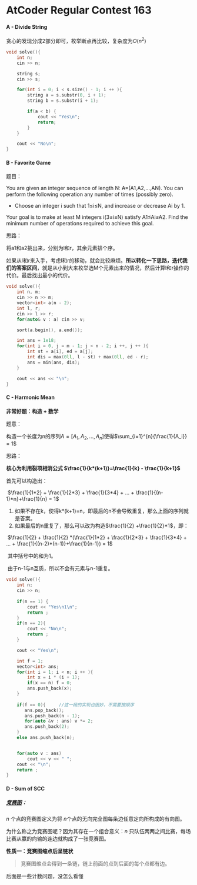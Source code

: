 # AtCoder Regular Contest 163

#### A - Divide String

贪心的发现分成2部分即可，枚举断点再比较，复杂度为$O(n^2)$

```cpp
void solve(){
    int n;
    cin >> n;

    string s;
    cin >> s;

    for(int i = 0; i < s.size() - 1; i ++ ){
        string a = s.substr(0, i + 1);
        string b = s.substr(i + 1);

        if(a < b) {
            cout << "Yes\n";
            return;
        }        
    }

    cout << "No\n";
}
```





#### B - Favorite Game

题目：

You are given an integer sequence of length N: A=(A1,A2,…,AN). You can perform the following operation any number of times (possibly zero).

- Choose an integer i such that 1≤i≤N, and increase or decrease Ai by 1.

Your goal is to make at least M integers i(3≤i≤N) satisfy A1≤Ai≤A2. Find the minimum number of operations required to achieve this goal.



思路：

将a1和a2挑出来，分别为l和r，其余元素排个序。

如果从l和r来入手，考虑l和r的移动，就会比较麻烦。**所以转化一下思路，迭代我们的答案区间**，就是从小到大来枚举选M个元素出来的情况，然后计算l和r操作的代价。最后找出最小的代价。

```cpp
void solve(){
    int n, m;
    cin >> n >> m;
    vector<int> a(n - 2);
    int l, r;
    cin >> l >> r;
    for(auto& v : a) cin >> v;

    sort(a.begin(), a.end());

    int ans = 1e18;
    for(int i = 0, j = m - 1; j < n - 2; i ++, j ++ ){
        int st = a[i], ed = a[j];
        int dis = max(0ll, l - st) + max(0ll, ed - r);
        ans = min(ans, dis);
    }

    cout << ans << "\n";
}
```





#### C - Harmonic Mean

**非常好题：构造 + 数学**

题意：

构造一个长度为n的序列$A=[A_1,A_2,...,A_n]$使得$\sum_{i=1}^{n}{\frac{1}{A_i}} = 1$



思路：

**核心为利用裂项相消公式           $\frac{1}{k*(k+1)}=\frac{1}{k} - \frac{1}{k+1}$**

首先可以构造出：

​			$\frac{1}{1*2} + \frac{1}{2*3} + \frac{1}{3*4} + ... + \frac{1}{(n-1)*n}+\frac{1}{n} = 1$

1. 如果不存在k，使得k*(k+1)=n，即最后的n不会导致重复，那么上面的序列就是答案。
2. 如果最后的n重复了，那么可以改为构造$\frac{1}{2} +\frac{1}{2}*1$，即：

​			$\frac{1}{2} + \frac{1}{2} *(\frac{1}{1*2} + \frac{1}{2*3} + \frac{1}{3*4} + ... + \frac{1}{(n-2)*(n-1)}+\frac{1}{n-1}) = 1$

​		其中括号中的和为1。

​		由于n-1与n互质，所以不会有元素与n-1重复。

```cpp
void solve(){
    int n;
    cin >> n;
    
    if(n == 1) {
        cout << "Yes\n1\n"; 
        return ;
    }
    if(n == 2){
        cout << "No\n";
        return ;
    }

    cout << "Yes\n";

    int f = 1;
    vector<int> ans;
    for(int i = 1; i < n; i ++ ){
        int x = i * (i + 1);
        if(x == n) f = 0;
        ans.push_back(x);
    }
    
    if(f == 0){     //这一段的实现也很妙，不需要按顺序
       ans.pop_back();
       ans.push_back(n - 1);
       for(auto &v : ans) v *= 2;
       ans.push_back(2);
    }
    else ans.push_back(n);


    for(auto v : ans)
        cout << v << " ";
    cout << "\n";
    return ;
}
```





#### D - Sum of SCC

##### [竞赛图](https://www.cnblogs.com/Go7338395/p/15399843.html)：

*n* 个点的竞赛图定义为将 *n*个点的无向完全图每条边任意定向所构成的有向图。

为什么称之为竞赛图呢？因为其存在一个组合意义：*n* 只队伍两两之间比赛，每场比赛从赢的向输的连边就构成了一张竞赛图。

**性质一：竞赛图缩点后呈链状**

> 竞赛图缩点会得到一条链，链上前面的点到后面的每个点都有边。



后面是一些计数问题，没怎么看懂
